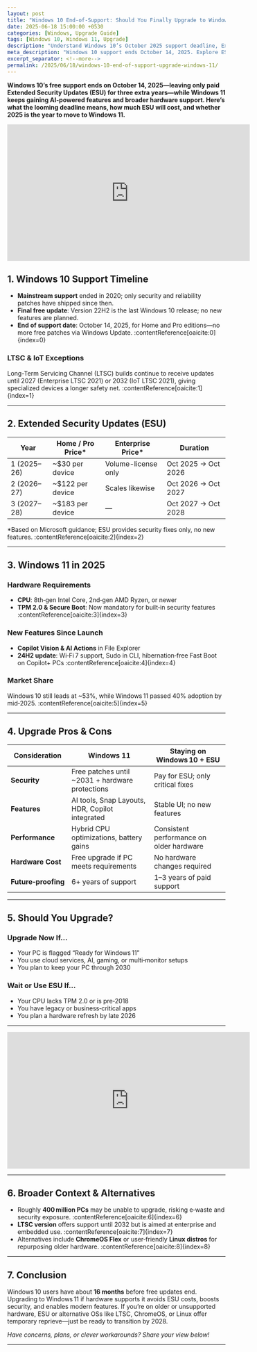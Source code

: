 ```yaml
---
layout: post
title: "Windows 10 End-of-Support: Should You Finally Upgrade to Windows 11?"
date: 2025-06-18 15:00:00 +0530
categories: [Windows, Upgrade Guide]
tags: [Windows 10, Windows 11, Upgrade]
description: "Understand Windows 10’s October 2025 support deadline, Extended Security Updates, costs, Windows 11 hardware requirements, and whether upgrading now makes sense."
meta_description: "Windows 10 support ends October 14, 2025. Explore ESU pricing, Windows 11 features, hardware checks, and upgrade advice."
excerpt_separator: <!--more-->
permalink: /2025/06/18/windows-10-end-of-support-upgrade-windows-11/
---
```


**Windows 10’s free support ends on October 14, 2025—leaving only paid Extended Security Updates (ESU) for three extra years—while Windows 11 keeps gaining AI-powered features and broader hardware support. Here’s what the looming deadline means, how much ESU will cost, and whether 2025 is the year to move to Windows 11.**

<!-- Main-page video -->
<div class="video-embed">
  <iframe
    width="560" height="315"
    src="https://www.youtube.com/embed/kBc3POYSuAk"
    title="Should I Update to Windows 11? (May 2025 Update)"
    frameborder="0"
    allow="accelerometer; autoplay; clipboard-write; encrypted-media; gyroscope; picture-in-picture"
    allowfullscreen>
  </iframe>
</div>

<!--more-->

## 1. Windows 10 Support Timeline  

- **Mainstream support** ended in 2020; only security and reliability patches have shipped since then.  
- **Final free update**: Version 22H2 is the last Windows 10 release; no new features are planned.  
- **End of support date**: October 14, 2025, for Home and Pro editions—no more free patches via Windows Update. :contentReference[oaicite:0]{index=0}  

### LTSC & IoT Exceptions  
Long-Term Servicing Channel (LTSC) builds continue to receive updates until 2027 (Enterprise LTSC 2021) or 2032 (IoT LTSC 2021), giving specialized devices a longer safety net. :contentReference[oaicite:1]{index=1}

---

## 2. Extended Security Updates (ESU)  

| Year       | Home / Pro Price*         | Enterprise Price*      | Duration                |
|------------|---------------------------|------------------------|-------------------------|
| 1 (2025–26)| ~$30 per device           | Volume-license only    | Oct 2025 → Oct 2026     |
| 2 (2026–27)| ~$122 per device          | Scales likewise        | Oct 2026 → Oct 2027     |
| 3 (2027–28)| ~$183 per device          | —                      | Oct 2027 → Oct 2028     |

\*Based on Microsoft guidance; ESU provides security fixes only, no new features. :contentReference[oaicite:2]{index=2}

---

## 3. Windows 11 in 2025  

### Hardware Requirements  
- **CPU**: 8th‑gen Intel Core, 2nd‑gen AMD Ryzen, or newer  
- **TPM 2.0 & Secure Boot**: Now mandatory for built‑in security features :contentReference[oaicite:3]{index=3}  

### New Features Since Launch  
- **Copilot Vision & AI Actions** in File Explorer  
- **24H2 update**: Wi‑Fi 7 support, Sudo in CLI, hibernation‑free Fast Boot on Copilot+ PCs :contentReference[oaicite:4]{index=4}  

### Market Share  
Windows 10 still leads at ~53%, while Windows 11 passed 40% adoption by mid‑2025. :contentReference[oaicite:5]{index=5}

---

## 4. Upgrade Pros & Cons  

| Consideration        | Windows 11                                       | Staying on Windows 10 + ESU                   |
|----------------------|--------------------------------------------------|------------------------------------------------|
| **Security**         | Free patches until ~2031 + hardware protections  | Pay for ESU; only critical fixes              |
| **Features**         | AI tools, Snap Layouts, HDR, Copilot integrated  | Stable UI; no new features                    |
| **Performance**      | Hybrid CPU optimizations, battery gains          | Consistent performance on older hardware      |
| **Hardware Cost**    | Free upgrade if PC meets requirements            | No hardware changes required                  |
| **Future‑proofing**  | 6+ years of support                              | 1–3 years of paid support                     |

---

## 5. Should You Upgrade?  

### Upgrade Now If…  
- Your PC is flagged “Ready for Windows 11”  
- You use cloud services, AI, gaming, or multi‑monitor setups  
- You plan to keep your PC through 2030  

### Wait or Use ESU If…  
- Your CPU lacks TPM 2.0 or is pre‑2018  
- You have legacy or business‑critical apps  
- You plan a hardware refresh by late 2026  

---

<!-- Mid-post video -->
<div class="video-embed">
  <iframe
    width="560" height="315"
    src="https://www.youtube.com/embed/q1cZmtlh324"
    title="Still Using Windows 10? Do This BEFORE October 2025"
    frameborder="0"
    allow="accelerometer; autoplay; clipboard-write; encrypted-media; gyroscope; picture-in-picture"
    allowfullscreen>
  </iframe>
</div>

---

## 6. Broader Context & Alternatives  

- Roughly **400 million PCs** may be unable to upgrade, risking e‑waste and security exposure. :contentReference[oaicite:6]{index=6}  
- **LTSC version** offers support until 2032 but is aimed at enterprise and embedded use. :contentReference[oaicite:7]{index=7}  
- Alternatives include **ChromeOS Flex** or user‑friendly **Linux distros** for repurposing older hardware. :contentReference[oaicite:8]{index=8}

---

## 7. Conclusion  
Windows 10 users have about **16 months** before free updates end. Upgrading to Windows 11 if hardware supports it avoids ESU costs, boosts security, and enables modern features. If you’re on older or unsupported hardware, ESU or alternative OSs like LTSC, ChromeOS, or Linux offer temporary reprieve—just be ready to transition by 2028.

*Have concerns, plans, or clever workarounds? Share your view below!*

---

